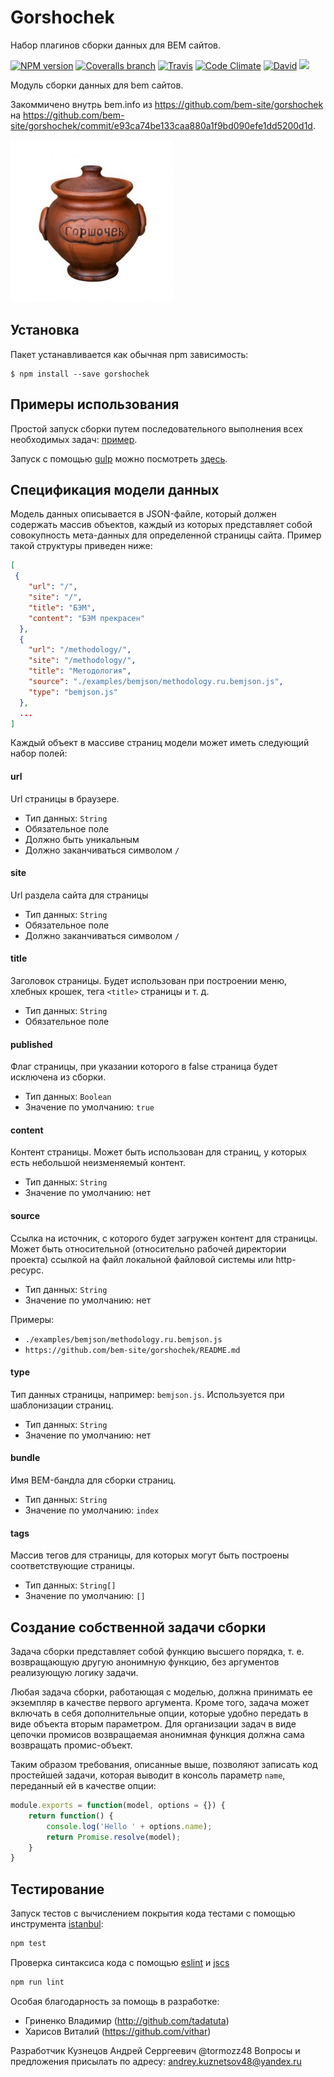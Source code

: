 # Gorshochek

Набор плагинов сборки данных для BEM сайтов.

[![NPM version](http://img.shields.io/npm/v/gorshochek.svg?style=flat)](http://www.npmjs.org/package/gorshochek)
[![Coveralls branch](https://img.shields.io/coveralls/bem-site/gorshochek/master.svg)](https://coveralls.io/r/bem-site/gorshochek?branch=master)
[![Travis](https://img.shields.io/travis/bem-site/gorshochek.svg)](https://travis-ci.org/bem-site/gorshochek)
[![Code Climate](https://codeclimate.com/github/bem-site/gorshochek/badges/gpa.svg)](https://codeclimate.com/github/bem-site/gorshochek)
[![David](https://img.shields.io/david/bem-site/gorshochek.svg)](https://david-dm.org/bem-site/gorshochek)
![](https://reposs.herokuapp.com/?path=bem-site/gorshochek&style=flat)

Модуль сборки данных для bem сайтов.

Закоммичено внутрь bem.info из https://github.com/bem-site/gorshochek на https://github.com/bem-site/gorshochek/commit/e93ca74be133caa880a1f9bd090efe1dd5200d1d.

![GitHub Logo](./.logo.jpg)

## Установка

Пакет устанавливается как обычная npm зависимость:
```
$ npm install --save gorshochek
```

## Примеры использования

Простой запуск сборки путем последовательного выполнения всех необходимых задач: [пример](./examples/native-full.js).

Запуск с помощью [gulp](https://npmjs.org/package/gulp) можно посмотреть [здесь](./examples/gulp-full.js).

## Спецификация модели данных

Модель данных описывается в JSON-файле, который должен содержать массив объектов, каждый из которых представляет
собой совокупность мета-данных для определенной страницы сайта. Пример такой структуры приведен ниже:
```json
[
 {
    "url": "/",
    "site": "/",
    "title": "БЭМ",
    "content": "БЭМ прекрасен"
  },
  {
    "url": "/methodology/",
    "site": "/methodology/",
    "title": "Методология",
    "source": "./examples/bemjson/methodology.ru.bemjson.js",
    "type": "bemjson.js"
  },
  ...
]  
```

Каждый объект в массиве страниц модели может иметь следующий набор полей:

#### url

Url страницы в браузере.
* Тип данных: `String`
* Обязательное поле 
* Должно быть уникальным
* Должно заканчиваться символом `/`

#### site

Url раздела сайта для страницы
* Тип данных: `String`
* Обязательное поле
* Должно заканчиваться символом `/`

#### title

Заголовок страницы. Будет использован при построении меню, хлебных крошек, тега `<title>` страницы и т. д.
* Тип данных: `String`
* Обязательное поле

#### published

Флаг страницы, при указании которого в false страница будет исключена из сборки.
* Тип данных: `Boolean`
* Значение по умолчанию: `true`

#### content

Контент страницы. Может быть использован для страниц, у которых есть небольшой неизменяемый контент.
* Тип данных: `String`
* Значение по умолчанию: нет

#### source

Ccылка на источник, с которого будет загружен контент для страницы. 
Может быть относительной (относительно рабочей директории проекта) ссылкой 
на файл локальной файловой системы или http-ресурс.
* Тип данных: `String`
* Значение по умолчанию: нет

Примеры:
* `./examples/bemjson/methodology.ru.bemjson.js`
* `https://github.com/bem-site/gorshochek/README.md`

#### type

Тип данных страницы, например: `bemjson.js`. Используется при шаблонизации страниц.
* Тип данных: `String`
* Значение по умолчанию: нет

#### bundle

Имя BEM-бандла для сборки страниц.
* Тип данных: `String`
* Значение по умолчанию: `index`

#### tags

Массив тегов для страницы, для которых могут быть построены соответствующие страницы.
* Тип данных: `String[]`
* Значение по умолчанию: `[]`

## Создание собственной задачи сборки

Задача сборки представляет собой функцию высшего порядка, т. е. возвращающую другую анонимную функцию,
без аргументов реализующую логику задачи.

Любая задача сборки, работающая с моделью, должна принимать ее экземпляр в качестве первого аргумента.
Кроме того, задача может включать в себя дополнительные опции, которые удобно передать в виде объекта вторым параметром.
Для организации задач в виде цепочки промисов возвращаемая анонимная функция должна сама возвращать промис-объект.

Таким образом требования, описанные выше, позволяют записать код простейшей задачи, которая
выводит в консоль параметр `name`, переданный ей в качестве опции:

```js
module.exports = function(model, options = {}) {
    return function() {
        console.log('Hello ' + options.name);
        return Promise.resolve(model);
    }
}
```

## Тестирование

Запуск тестов с вычислением покрытия кода тестами с помощью инструмента [istanbul](https://www.npmjs.com/package/istanbul):
```bash
npm test
```

Проверка синтаксиса кода с помощью [eslint](http://eslint.org) и [jscs](https://www.npmjs.com/package/jscs)
```bash
npm run lint
```

Особая благодарность за помощь в разработке:

* Гриненко Владимир (http://github.com/tadatuta)
* Харисов Виталий (https://github.com/vithar)

Разработчик Кузнецов Андрей Серргеевич @tormozz48
Вопросы и предложения присылать по адресу: andrey.kuznetsov48@yandex.ru
